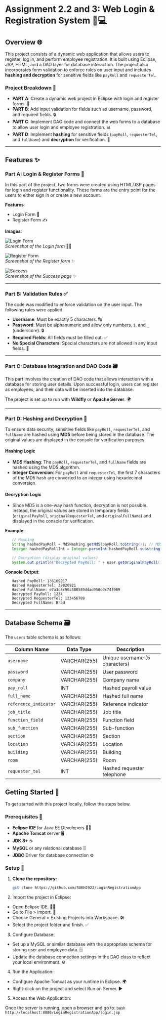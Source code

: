 # Assignment 2.2 and 3: Web Login & Registration System 📝💻

## Overview 🌐

This project consists of a dynamic web application that allows users to register, log in, and perform employee registration. It is built using Eclipse, JSP, HTML, and a DAO layer for database interaction. The project also incorporates form validation to enforce rules on user input and includes **hashing and decryption** for sensitive fields like `payRoll` and `requesterTel`.

### Project Breakdown 🔧

- **PART A**: Create a dynamic web project in Eclipse with login and register forms. 📝
- **PART B**: Add input validation for fields such as username, password, and required fields. 🔒
- **PART C**: Implement DAO code and connect the web forms to a database to allow user login and employee registration. 📊
- **PART D**: Implement **hashing** for sensitive fields (`payRoll`, `requesterTel`, and `fullName`) and **decryption** for verification. 🔐

---

## Features ✨

### Part A: Login & Register Forms 🔑

In this part of the project, two forms were created using HTML/JSP pages for login and register functionality. These forms are the entry point for the users to either sign in or create a new account.

**Features**:
- Login Form 🔑
- Register Form ✍️

**Images**:
  
![Login Form](./src/main/webapp/img/login.png)  
_Screenshot of the Login form_ 👨‍💻

![Register Form](./src/main/webapp/img/register.png)  
_Screenshot of the Register form_ ✨

![Success](./src/main/webapp/img/success.png)  
_Screenshot of the Success page_ ✨

---

### Part B: Validation Rules ✅

The code was modified to enforce validation on the user input. The following rules were applied:

- **Username**: Must be exactly 5 characters. 🔠
- **Password**: Must be alphanumeric and allow only numbers, `$`, and `_` (underscore). 🔒
- **Required Fields**: All fields must be filled out. ✅
- **No Special Characters**: Special characters are not allowed in any input fields. 🚫

---

### Part C: Database Integration and DAO Code 🗃️

This part involves the creation of DAO code that allows interaction with a database for storing user details. Upon successful login, users can register as employees, and their data will be inserted into the database.

The project is set up to run with **Wildfly** or **Apache Server**. 🌍

---

### Part D: Hashing and Decryption 🔐

To ensure data security, sensitive fields like `payRoll`, `requesterTel`, and `fullName` are hashed using **MD5** before being stored in the database. The original values are displayed in the console for verification purposes.

#### Hashing Logic
- **MD5 Hashing**: The `payRoll`, `requesterTel`, and `fullName` fields are hashed using the MD5 algorithm.
- **Integer Conversion**: For `payRoll` and `requesterTel`, the first 7 characters of the MD5 hash are converted to an integer using hexadecimal conversion.

#### Decryption Logic
- Since MD5 is a one-way hash function, decryption is not possible. Instead, the original values are stored in temporary fields (`originalPayRoll`, `originalRequesterTel`, and `originalFullName`) and displayed in the console for verification.

**Example**:
```java
   // Hashing
   String hashedPayRoll = Md5Hashing.getMd5(payRoll.toString()); // MD5 hash
   Integer hashedPayRollInt = Integer.parseInt(hashedPayRoll.substring(0, 7), 16); // Convert to integer

   // Decryption (display original values)
   System.out.println("Decrypted PayRoll: " + user.getOriginalPayRoll());
```

**Console Output**:
```
   Hashed PayRoll: 136169917
   Hashed RequesterTel: 39820921
   Hashed FullName: e7a3c8c90a380589ddad950c0c74f989
   Decrypted PayRoll: 1234
   Decrypted RequesterTel: 123456789
   Decrypted FullName: Brad
```

---

## Database Schema 🗃️

The `users` table schema is as follows:

| Column Name          | Data Type     | Description                     |
|----------------------|---------------|---------------------------------|
| `username`           | VARCHAR(255)  | Unique username (5 characters)  |
| `password`           | VARCHAR(255)  | User password                   |
| `company`            | VARCHAR(255)  | Company name                    |
| `pay_roll`           | INT           | Hashed payroll value            |
| `full_name`          | VARCHAR(255)  | Hashed full name                |
| `reference_indicator`| VARCHAR(255)  | Reference indicator             |
| `job_title`          | VARCHAR(255)  | Job title                       |
| `function_field`     | VARCHAR(255)  | Function field                  |
| `sub_function`       | VARCHAR(255)  | Sub-function                    |
| `section`            | VARCHAR(255)  | Section                         |
| `location`           | VARCHAR(255)  | Location                        |
| `building`           | VARCHAR(255)  | Building                        |
| `room`               | VARCHAR(255)  | Room                            |
| `requester_tel`      | INT           | Hashed requester telephone      |

## Getting Started 🚀

To get started with this project locally, follow the steps below.

### Prerequisites 🔑

- **Eclipse IDE** for Java EE Developers 🧑‍💻
- **Apache Tomcat** server 🖥️
- **JDK 8+** ☕
- **MySQL** or any relational database 🗄️
- **JDBC** Driver for database connection ⚙️

### Setup 🔧

1. **Clone the repository:**
   ```bash
   git clone https://github.com/SUKH2022/LoginRegistrationApp
   ```

2. Import the project in Eclipse:

- Open Eclipse IDE. 👩‍💻
- Go to File > Import. 📂
- Choose General > Existing Projects into Workspace. 🛠️
- Select the project folder and finish. ✅

3. Configure Database:

- Set up a MySQL or similar database with the appropriate schema for storing user and employee data. 🗄️
- Update the database connection settings in the DAO class to reflect your local environment. ⚙️

4. Run the Application:

- Configure Apache Tomcat as your runtime in Eclipse. 🌍
- Right-click on the project and select Run on Server. ▶️

5. Access the Web Application:

Once the server is running, open a browser and go to:
    ```bash
    http://localhost:8080/LoginRegistrationApp/login.jsp
    ```
